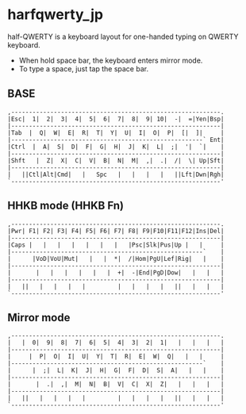 # harfqwerty_jp

half-QWERTY is a keyboard layout for one-handed typing on QWERTY keyboard.

* When hold space bar, the keyboard enters mirror mode.
* To type a space, just tap the space bar.

## BASE

    ,-----------------------------------------------------------.
    |Esc|  1|  2|  3|  4|  5|  6|  7|  8|  9| 10|  -|  =|Yen|Bsp|
    |-----------------------------------------------------------|
    |Tab  |  Q|  W|  E|  R|  T|  Y|  U|  I|  O|  P|  [|  ]|     |
    |------------------------------------------------------` Ent|
    |Ctrl  |  A|  S|  D|  F|  G|  H|  J|  K|  L|  ;|  '|  `|    |
    |-----------------------------------------------------------|
    |Shft   |  Z|  X|  C|  V|  B|  N|  M|  ,|  .|  /|  \| Up|Sft|
    |-----------------------------------------------------------|
    |   ||Ctl|Alt|Cmd|   |   Spc   |   |   |   |   ||Lft|Dwn|Rgh|
    `-----------------------------------------------------------'

## HHKB mode (HHKB Fn)

    ,-----------------------------------------------------------.
    |Pwr| F1| F2| F3| F4| F5| F6| F7| F8| F9|F10|F11|F12|Ins|Del|
    |-----------------------------------------------------------|
    |Caps |   |   |   |   |   |   |   |Psc|Slk|Pus|Up |   |     |
    |------------------------------------------------------`    |
    |      |VoD|VoU|Mut|   |   |  *|  /|Hom|PgU|Lef|Rig|   |    |
    |-----------------------------------------------------------|
    |       |   |   |   |   |   |  +|  -|End|PgD|Dow|   |   |   |
    |-----------------------------------------------------------|
    |   ||   |   |   |   |         |   |   |   |   ||   |   |   |
    `-----------------------------------------------------------'


## Mirror mode

    ,-----------------------------------------------------------.
    |   |  0|  9|  8|  7|  6|  5|  4|  3|  2|  1|   |   |   |   |
    |-----------------------------------------------------------|
    |     |  P|  O|  I|  U|  Y|  T|  R|  E|  W|  Q|   |   |     |
    |------------------------------------------------------`    |
    |      |  ;|  L|  K|  J|  H|  G|  F|  D|  S|  A|   |   |    |
    |-----------------------------------------------------------|
    |       |  .|  ,|  M|  N|  B|  V|  C|  X|  Z|   |   |   |   |
    |-----------------------------------------------------------|
    |   ||   |   |   |   |         |   |   |   |   ||   |   |   |
    `-----------------------------------------------------------'
